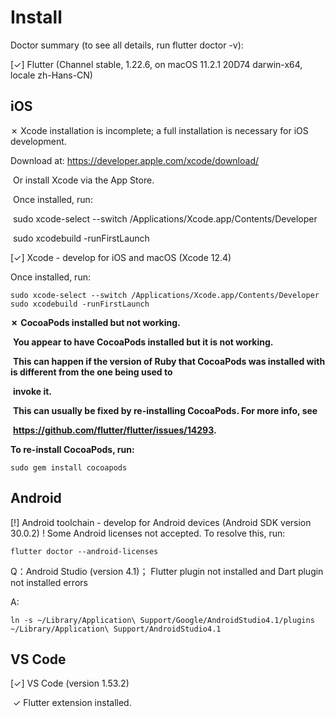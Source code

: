 # Install

Doctor summary (to see all details, run flutter doctor -v):

[✓] Flutter (Channel stable, 1.22.6, on macOS 11.2.1 20D74 darwin-x64, locale zh-Hans-CN)



## iOS

✗ Xcode installation is incomplete; a full installation is necessary for iOS development.

Download at: https://developer.apple.com/xcode/download/

​	Or install Xcode via the App Store.

​	Once installed, run:

​			sudo xcode-select --switch /Applications/Xcode.app/Contents/Developer

​			sudo xcodebuild -runFirstLaunch



[✓] Xcode - develop for iOS and macOS (Xcode 12.4)

Once installed, run:

```
sudo xcode-select --switch /Applications/Xcode.app/Contents/Developer
sudo xcodebuild -runFirstLaunch
```

  **✗** **CocoaPods installed but not working.**

​    **You appear to have CocoaPods installed but it is not working.**

​    **This can happen if the version of Ruby that CocoaPods was installed with is different from the one being used to**

​    **invoke it.**

​    **This can usually be fixed by re-installing CocoaPods. For more info, see**

​    **https://github.com/flutter/flutter/issues/14293.**

   **To re-install CocoaPods, run:**

```
sudo gem install cocoapods
```



## Android

[!] Android toolchain - develop for Android devices (Android SDK version 30.0.2)
    ! Some Android licenses not accepted.  To resolve this, run: 

```
flutter doctor --android-licenses
```



Q：Android Studio (version 4.1)； Flutter plugin not installed and Dart plugin not installed errors

A:

```
ln -s ~/Library/Application\ Support/Google/AndroidStudio4.1/plugins ~/Library/Application\ Support/AndroidStudio4.1
```



## VS Code

[✓] VS Code (version 1.53.2)

​	✓ Flutter extension installed.